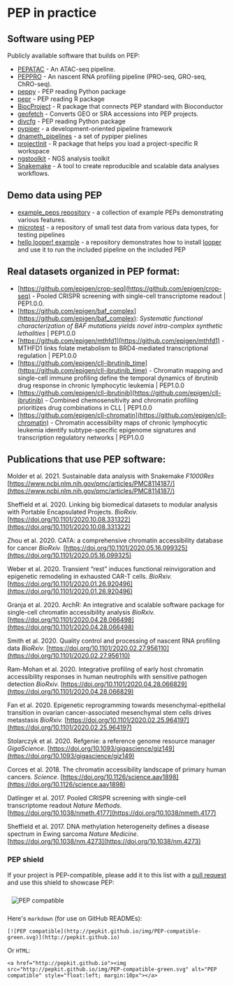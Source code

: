 # PEP in practice

## Software using PEP

Publicly available software that builds on PEP:

* [PEPATAC](http://pepatac.databio.org/) - An ATAC-seq pipeline. 
* [PEPPRO](http://peppro.databio.org/) - An nascent RNA profiling pipeline (PRO-seq, GRO-seq, ChRO-seq).
* [peppy](https://github.com/pepkit/peppy) - PEP reading Python package
* [pepr](https://github.com/pepkit/pepr) - PEP reading R package
* [BiocProject](https://github.com/pepkit/BiocProject) - R package that connects PEP standard with Bioconductor
* [geofetch](https://github.com/pepkit/geofetch) - Converts GEO or SRA accessions into PEP projects.
* [divcfg](https://github.com/pepkit/divcfg) - PEP reading Python package
* [pypiper](https://github.com/databio/pypiper) - a development-oriented pipeline framework
* [dnameth_pipelines](https://github.com/databio/dnameth_pipelines) - a set of pypiper pielines
* [projectInit](https://github.com/databio/projectInit) - R package that helps you load a project-specific R workspace
* [ngstoolkit](https://github.com/afrendeiro/toolkit) - NGS analysis toolkit
* [Snakemake](https://snakemake.readthedocs.io/en/stable/snakefiles/configuration.html#configuring-scientific-experiments-via-peps) - A tool to create reproducible and scalable data analyses workflows.


## Demo data using PEP

* [example_peps repository](https://github.com/pepkit/example_peps) - a collection of example PEPs demonstrating various features.
* [microtest](https://github.com/epigen/microtest) - a repository of small test data from various data types, for testing pipelines
* [hello looper! example](https://github.com/pepkit/hello_looper) - a repository demonstrates how to install [looper](http://looper.databio.org/en/latest/) and use it to run the included pipeline on the included PEP

## Real datasets organized in PEP format:

* [https://github.com/epigen/crop-seq](https://github.com/epigen/crop-seq) - Pooled CRISPR screening with single-cell transcriptome readout | PEP1.0.0. 
* [https://github.com/epigen/baf_complex](https://github.com/epigen/baf_complex): *Systematic functional characterization of BAF mutations yields novel intra-complex synthetic lethalities* | PEP1.0.0
* [https://github.com/epigen/mthfd1](https://github.com/epigen/mthfd1) - MTHFD1 links folate metabolism to BRD4-mediated transcriptional regulation | PEP1.0.0
* [https://github.com/epigen/cll-ibrutinib_time](https://github.com/epigen/cll-ibrutinib_time) - Chromatin mapping and single-cell immune profiling define the temporal dynamics of ibrutinib drug response in chronic lymphocytic leukemia | PEP1.0.0
* [https://github.com/epigen/cll-ibrutinib](https://github.com/epigen/cll-ibrutinib) - Combined chemosensitivity and chromatin profiling prioritizes drug combinations in CLL | PEP1.0.0
* [https://github.com/epigen/cll-chromatin](https://github.com/epigen/cll-chromatin) - Chromatin accessibility maps of chronic lymphocytic leukemia identify subtype-specific epigenome signatures and transcription regulatory networks | PEP1.0.0

## Publications that use PEP software:

Molder et al.
2021.
Sustainable data analysis with Snakemake
*F1000Res*
[https://www.ncbi.nlm.nih.gov/pmc/articles/PMC8114187/](https://www.ncbi.nlm.nih.gov/pmc/articles/PMC8114187/)

Sheffield et al.
2020.
Linking big biomedical datasets to modular analysis with Portable Encapsulated Projects.
*BioRxiv.*
[https://doi.org/10.1101/2020.10.08.331322](https://doi.org/10.1101/2020.10.08.331322)

Zhou et al.
2020.
CATA: a comprehensive chromatin accessibility database for cancer
*BioRxiv.*
[https://doi.org/10.1101/2020.05.16.099325](https://doi.org/10.1101/2020.05.16.099325)


Weber et al.
2020.
Transient “rest” induces functional reinvigoration and epigenetic remodeling in exhausted CAR-T cells.
*BioRxiv.*
[https://doi.org/10.1101/2020.01.26.920496](https://doi.org/10.1101/2020.01.26.920496)

Granja et al.
2020.
ArchR: An integrative and scalable software package for single-cell chromatin accessibility analysis
*BioRxiv.*
[https://doi.org/10.1101/2020.04.28.066498](https://doi.org/10.1101/2020.04.28.066498)

Smith et al.
2020.
Quality control and processing of nascent RNA profiling data
*BioRxiv.*
[https://doi.org/10.1101/2020.02.27.956110](https://doi.org/10.1101/2020.02.27.956110)

Ram-Mohan et al.
2020.
Integrative profiling of early host chromatin accessibility responses in human neutrophils with sensitive pathogen detection
*BioRxiv.*
[https://doi.org/10.1101/2020.04.28.066829](https://doi.org/10.1101/2020.04.28.066829)

Fan et al.
2020.
Epigenetic reprogramming towards mesenchymal-epithelial transition in ovarian cancer-associated mesenchymal stem cells drives metastasis
*BioRxiv.*
[https://doi.org/10.1101/2020.02.25.964197](https://doi.org/10.1101/2020.02.25.964197)

Stolarczyk et al.
2020.
Refgenie: a reference genome resource manager
*GigaScience*.
[https://doi.org/10.1093/gigascience/giz149](https://doi.org/10.1093/gigascience/giz149)

Corces et al.
2018.
The chromatin accessibility landscape of primary human cancers.
*Science*.
[https://doi.org/10.1126/science.aav1898](https://doi.org/10.1126/science.aav1898)

Datlinger et al.
2017.
Pooled CRISPR screening with single-cell transcriptome readout
*Nature Methods*.
[https://doi.org/10.1038/nmeth.4177](https://doi.org/10.1038/nmeth.4177)

Sheffield et al.
2017.
DNA methylation heterogeneity defines a disease spectrum in Ewing sarcoma
*Nature Medicine*.
[https://doi.org/10.1038/nm.4273](https://doi.org/10.1038/nm.4273)


### PEP shield

If your project is PEP-compatible, please add it to this list with a [pull request](https://github.com/pepkit/pepkit.github.io/blob/master/_docs/tools.md) and use this shield to showcase PEP:

<img src="http://pepkit.github.io/img/PEP-compatible-green.svg" alt="PEP compatible" style="float:left; margin:10px"><br clear="all"/>

Here's `markdown` (for use on GitHub READMEs):
```
[![PEP compatible](http://pepkit.github.io/img/PEP-compatible-green.svg)](http://pepkit.github.io)
```

Or `HTML`:
```
<a href="http://pepkit.github.io"><img src="http://pepkit.github.io/img/PEP-compatible-green.svg" alt="PEP compatible" style="float:left; margin:10px"></a>
```

